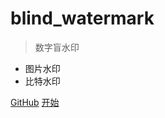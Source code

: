 <!-- ![logo](_media/pic.jpg) -->

# blind_watermark

> 数字盲水印

* 图片水印
* 比特水印

[GitHub](https://github.com/guofei9987/blind_watermark/)
[开始](/zh/README)
